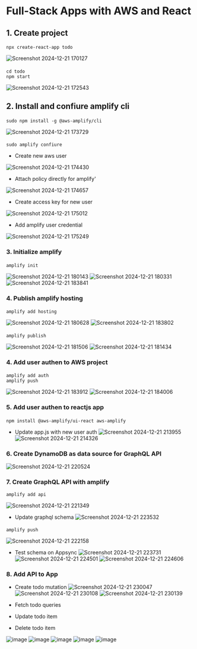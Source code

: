 # Full-Stack Apps with AWS and React
## 1. Create project
####
    npx create-react-app todo

![Screenshot 2024-12-21 170127](https://github.com/user-attachments/assets/f2eef3c8-6ee7-4bcf-9529-d392aaa7e909)

####
    cd todo
    npm start

![Screenshot 2024-12-21 172543](https://github.com/user-attachments/assets/06776e7a-2b84-4d43-bf70-c1e2f3db8af4)

## 2. Install and confiure amplify cli
####
    sudo npm install -g @aws-amplify/cli

![Screenshot 2024-12-21 173729](https://github.com/user-attachments/assets/0e358f17-3bd9-4823-bb6b-991457cce6d1)

####
    sudo amplify confiure

* Create new aws user

![Screenshot 2024-12-21 174430](https://github.com/user-attachments/assets/2db18da5-7114-41f4-9c51-2763ad113602)
* Attach policy directly for amplify'

![Screenshot 2024-12-21 174657](https://github.com/user-attachments/assets/17d5e785-34e9-47d6-8b54-83963e53e9d4)
* Create access key for new user

![Screenshot 2024-12-21 175012](https://github.com/user-attachments/assets/d3983008-0655-47e7-81df-a726f85d3458)
* Add amplify user credential

![Screenshot 2024-12-21 175249](https://github.com/user-attachments/assets/175d3194-1d9d-4475-9dfc-912e142f4b92)

### 3. Initialize amplify
####
    amplify init

![Screenshot 2024-12-21 180143](https://github.com/user-attachments/assets/bd1b18cd-dcf4-497c-8a28-54c70119da66)
![Screenshot 2024-12-21 180331](https://github.com/user-attachments/assets/172d2836-50e6-4358-8a56-94a8eec0f597)
![Screenshot 2024-12-21 183841](https://github.com/user-attachments/assets/4accea6a-f571-4e4f-b3a2-16f0f6722c0f)

### 4. Publish amplify hosting
####
    amplify add hosting

![Screenshot 2024-12-21 180628](https://github.com/user-attachments/assets/15015b7c-0f5f-440a-bf37-1bc67978ea57)
![Screenshot 2024-12-21 183802](https://github.com/user-attachments/assets/727649cd-9371-494b-a342-0980c497d45e)

####
    amplify publish

![Screenshot 2024-12-21 181506](https://github.com/user-attachments/assets/a086efcf-ac3d-4f23-866a-063557e9235c)
![Screenshot 2024-12-21 181434](https://github.com/user-attachments/assets/ce10c718-2700-427b-986b-3d3eb16871d7)


### 4. Add user authen to AWS project
####
    amplify add auth
    amplify push

![Screenshot 2024-12-21 183912](https://github.com/user-attachments/assets/90c8e192-6bd4-48d2-98dc-9f67e607fb09)
![Screenshot 2024-12-21 184006](https://github.com/user-attachments/assets/13d4631f-67ff-4bd3-a454-ac5353dbbaa8)

### 5. Add user authen to reactjs app
####
    npm install @aws-amplify/ui-react aws-amplify
* Update app.js with new user auth
![Screenshot 2024-12-21 213955](https://github.com/user-attachments/assets/d527050e-55fd-4a03-8c65-392473ba6f70)
![Screenshot 2024-12-21 214326](https://github.com/user-attachments/assets/126be4c0-44b7-440d-80d6-c602574726b0)

### 6. Create DynamoDB as data source for GraphQL API
![Screenshot 2024-12-21 220524](https://github.com/user-attachments/assets/da8b7be8-f4d2-4f92-a669-9125975db734)

### 7. Create GraphQL API with amplify
    amplify add api

![Screenshot 2024-12-21 221349](https://github.com/user-attachments/assets/987e7601-e1d8-48eb-b52a-6b501a26ddc2)
* Update graphql schema
![Screenshot 2024-12-21 223532](https://github.com/user-attachments/assets/7f08d543-a4a5-4244-9f8a-d02bed38a2ef)

####
    amplify push

![Screenshot 2024-12-21 222158](https://github.com/user-attachments/assets/b065b0cc-699d-4cf9-a958-8321a6887fce)

* Test schema on Appsync
![Screenshot 2024-12-21 223731](https://github.com/user-attachments/assets/8aa0ba5c-4fe0-48be-aa58-bda4ec9ac0a6)
![Screenshot 2024-12-21 224501](https://github.com/user-attachments/assets/2204f39f-35a4-4a6d-8841-ceb1e5ab20f1)
![Screenshot 2024-12-21 224606](https://github.com/user-attachments/assets/2fef2810-8f66-40e2-a583-a125b5d7a5ae)

### 8. Add API to App    
* Create todo mutation
![Screenshot 2024-12-21 230047](https://github.com/user-attachments/assets/eea43fa0-7aa3-431a-977f-d89461dfe224)
![Screenshot 2024-12-21 230108](https://github.com/user-attachments/assets/aecf6718-6e0b-4290-b5f3-23218e7b0505)
![Screenshot 2024-12-21 230139](https://github.com/user-attachments/assets/ec39f1c4-f1cc-44a7-9446-35a6a4abb5be)

* Fetch todo queries
* Update todo item
* Delete todo item

![image](https://github.com/user-attachments/assets/de26a870-25eb-4893-a5ee-ea4c38c41466)
![image](https://github.com/user-attachments/assets/57beaa55-b0c5-40ca-8e36-f6a993f4803a)
![image](https://github.com/user-attachments/assets/3e4a5f12-666b-4f36-aa96-c285789c5a8d)
![image](https://github.com/user-attachments/assets/cd6f96e7-dd34-411d-8acd-913595971aef)
![image](https://github.com/user-attachments/assets/54fe7e6d-23ba-4cf6-802a-a237bc607894)


